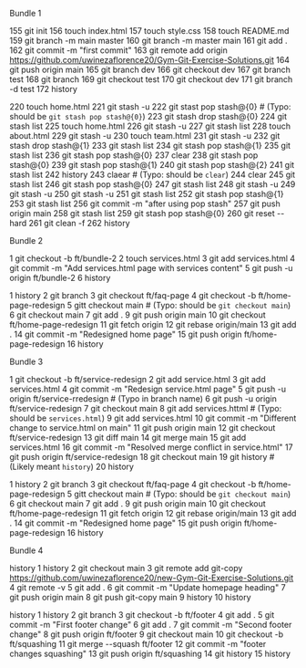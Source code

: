  Bundle 1

 <!-- Exercise 1 -->
 155  git init
156  touch index.html
157  touch style.css
158  touch README.md
159  git branch -m main master
160  git branch -m master main
161  git add .
162  git commit -m "first commit"
163  git remote add origin https://github.com/uwinezaflorence20/Gym-Git-Exercise-Solutions.git
164  git push origin main
165  git branch dev
166  git checkout dev
167  git branch test
168  git branch
169  git checkout test
170  git checkout dev
171  git branch -d test
172  history

<!-- Exercise 2 -->

220  touch home.html
221  git stash -u
222  git stast pop stash@{0}     # (Typo: should be `git stash pop stash@{0}`)
223  git stash drop stash@{0}
224  git stash list
225  touch home.html
226  git stash -u
227  git stash list
228  touch about.html
229  git stash -u
230  touch team.html
231  git stash -u
232  git stash drop stash@{1}
233  git stash list
234  git stash pop stash@{1}
235  git stash list
236  git stash pop stash@{0}
237  clear
238  git stash pop stash@{0}
239  git stash pop stash@{1}
240  git stash pop stash@{2}
241  git stash list
242  history
243  claear                        # (Typo: should be `clear`)
244  clear
245  git stash list
246  git stash pop stash@{0}
247  git stash list
248  git stash -u
249  git stash -u
250  git stash -u
251  git stash list
252  git stash pop stash@{1}
253  git stash list
256  git commit -m "after using pop stash"
257  git push origin main
258  git stash list
259  git stash pop stash@{0}
260  git reset --hard
261  git clean -f
262  history


Bundle 2

<!-- Exercise 1 -->
1  git checkout -b ft/bundle-2
2  touch services.html
3  git add services.html
4  git commit -m "Add services.html page with services content"
5  git push -u origin ft/bundle-2
6  history


<!-- Exercise 2 -->

1  history
2  git branch
3  git checkout ft/faq-page
4  git checkout -b ft/home-page-redesign
5  gitt checkout main         # (Typo: should be `git checkout main`)
6  git checkout main
7  git add .
9  git push origin main
10  git checkout ft/home-page-redesign
11  git fetch origin
12  git rebase origin/main
13  git add .
14  git commit -m "Redesigned home page"
15  git push origin ft/home-page-redesign
16  history

 Bundle 3

 <!-- Exercise 1 -->

 1  git checkout -b ft/service-redesign
2  git add service.html
3  git add services.html
4  git commit -m "Redesign service.html page"
5  git push -u origin ft/service-rredesign   # (Typo in branch name)
6  git push -u origin ft/service-redesign
7  git checkout main
8  git add services.httml                    # (Typo: should be `services.html`)
9  git add services.html
10  git commit -m "Different change to service.html on main"
11  git push origin main
12  git checkout ft/service-redesign
13  git diff main
14  git merge main
15  git add services.html
16  git commit -m "Resolved merge conflict in service.html"
17  git push origin ft/service-redesign
18  git checkout main
19  git history                              # (Likely meant `history`)
20  history


 <!-- Exercise 2 -->

 1  history
2  git branch
3  git checkout ft/faq-page
4  git checkout -b ft/home-page-redesign
5  gitt checkout main                        # (Typo: should be `git checkout main`)
6  git checkout main
7  git add .
9  git push origin main
10  git checkout ft/home-page-redesign
11  git fetch origin
12  git rebase origin/main
13  git add .
14  git commit -m "Redesigned home page"
15  git push origin ft/home-page-redesign
16  history


 Bundle 4

 <!-- Exercise 1 -->

  history
    1  history 
    2  git checkout main
    3  git remote add git-copy https://github.com/uwinezaflorence20/new-Gym-Git-Exercise-Solutions.git
    4  git remote -v
    5  git add .
    6  git commit -m "Update homepage heading"
    7  git push origin main
    8  git push git-copy main
    9  history
   10  history

  <!-- Exercise 2 -->
   history
    1  history
    2  git branch
    3  git checkout -b ft/footer
    4  git add .
    5  git commit -m "First footer change"
    6  git add .
    7  git commit -m "Second footer change"
    8  git push origin ft/footer
    9  git checkout main
   10  git checkout -b ft/squashing
   11  git merge --squash ft/footer
   12  git commit -m "footer changes squashing"
   13  git push origin ft/squashing
   14  git history
   15  history

